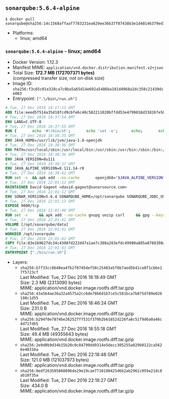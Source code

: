 ## `sonarqube:5.6.4-alpine`

```console
$ docker pull sonarqube@sha256:14c1568affaaf7783231ea629ee36b37f87438b3e1d40146379ed7af966ea47f
```

-	Platforms:
	-	linux; amd64

### `sonarqube:5.6.4-alpine` - linux; amd64

-	Docker Version: 1.12.3
-	Manifest MIME: `application/vnd.docker.distribution.manifest.v2+json`
-	Total Size: **172.7 MB (172707371 bytes)**  
	(compressed transfer size, not on-disk size)
-	Image ID: `sha256:f3c65c01e328ca7c0ba5a65d14e692a5486ba101d4968a1dc358c21430dce083`
-	Entrypoint: `[".\/bin\/run.sh"]`

```dockerfile
# Tue, 27 Dec 2016 18:17:13 GMT
ADD file:eeed5f514a35d18fcd9cbfe6c40c582211020bffdd53e4799018d33826fe5067 in / 
# Tue, 27 Dec 2016 18:37:54 GMT
ENV LANG=C.UTF-8
# Tue, 27 Dec 2016 18:37:55 GMT
RUN { 		echo '#!/bin/sh'; 		echo 'set -e'; 		echo; 		echo 'dirname "$(dirname "$(readlink -f "$(which javac || which java)")")"'; 	} > /usr/local/bin/docker-java-home 	&& chmod +x /usr/local/bin/docker-java-home
# Tue, 27 Dec 2016 18:38:35 GMT
ENV JAVA_HOME=/usr/lib/jvm/java-1.8-openjdk
# Tue, 27 Dec 2016 18:38:36 GMT
ENV PATH=/usr/local/sbin:/usr/local/bin:/usr/sbin:/usr/bin:/sbin:/bin:/usr/lib/jvm/java-1.8-openjdk/jre/bin:/usr/lib/jvm/java-1.8-openjdk/bin
# Tue, 27 Dec 2016 18:38:36 GMT
ENV JAVA_VERSION=8u111
# Tue, 27 Dec 2016 18:38:37 GMT
ENV JAVA_ALPINE_VERSION=8.111.14-r0
# Tue, 27 Dec 2016 18:38:42 GMT
RUN set -x 	&& apk add --no-cache 		openjdk8="$JAVA_ALPINE_VERSION" 	&& [ "$JAVA_HOME" = "$(docker-java-home)" ]
# Tue, 27 Dec 2016 22:01:12 GMT
MAINTAINER David Gageot <david.gageot@sonarsource.com>
# Tue, 27 Dec 2016 22:01:12 GMT
ENV SONAR_VERSION=5.6.4 SONARQUBE_HOME=/opt/sonarqube SONARQUBE_JDBC_USERNAME=sonar SONARQUBE_JDBC_PASSWORD=sonar SONARQUBE_JDBC_URL=
# Tue, 27 Dec 2016 22:01:13 GMT
EXPOSE 9000/tcp
# Tue, 27 Dec 2016 22:01:40 GMT
RUN set -x     && apk add --no-cache gnupg unzip curl     && gpg --keyserver ha.pool.sks-keyservers.net --recv-keys F1182E81C792928921DBCAB4CFCA4A29D26468DE     && mkdir /opt     && cd /opt     && curl -o sonarqube.zip -fSL https://sonarsource.bintray.com/Distribution/sonarqube/sonarqube-$SONAR_VERSION.zip     && curl -o sonarqube.zip.asc -fSL https://sonarsource.bintray.com/Distribution/sonarqube/sonarqube-$SONAR_VERSION.zip.asc     && gpg --batch --verify sonarqube.zip.asc sonarqube.zip     && unzip sonarqube.zip     && mv sonarqube-$SONAR_VERSION sonarqube     && rm sonarqube.zip*     && rm -rf $SONARQUBE_HOME/bin/*
# Tue, 27 Dec 2016 22:01:41 GMT
VOLUME [/opt/sonarqube/data]
# Tue, 27 Dec 2016 22:01:41 GMT
WORKDIR /opt/sonarqube
# Tue, 27 Dec 2016 22:01:42 GMT
COPY file:83e169627dc34c4308fd222d47a1ae7c388a283efdc49980a885a8788308a052 in /opt/sonarqube/bin/ 
# Tue, 27 Dec 2016 22:01:43 GMT
ENTRYPOINT ["./bin/run.sh"]
```

-	Layers:
	-	`sha256:b7f33cc0b48ea4fb2f0745def58c25483a5f6b7aed5b41ce8f1cb6e17f5723cf`  
		Last Modified: Tue, 27 Dec 2016 18:18:49 GMT  
		Size: 2.3 MB (2313090 bytes)  
		MIME: application/vnd.docker.image.rootfs.diff.tar.gzip
	-	`sha256:43a564ae36a32a4575a2cc6de78b6d1b7ce5c581bca7b875d789e026198c1d55`  
		Last Modified: Tue, 27 Dec 2016 18:46:24 GMT  
		Size: 231.0 B  
		MIME: application/vnd.docker.image.rootfs.diff.tar.gzip
	-	`sha256:b294f0e7874be262527ff531f370b2b61652d226fa8c51f9d6a0a46c4d71fdb5`  
		Last Modified: Tue, 27 Dec 2016 18:55:18 GMT  
		Size: 49.4 MB (49355643 bytes)  
		MIME: application/vnd.docker.image.rootfs.diff.tar.gzip
	-	`sha256:2e9d0b9d34b15b20c0c84799dd9314e5decc305255a029b0122ca5626e48316a`  
		Last Modified: Tue, 27 Dec 2016 22:18:48 GMT  
		Size: 121.0 MB (121037973 bytes)  
		MIME: application/vnd.docker.image.rootfs.diff.tar.gzip
	-	`sha256:0edf263505868896de29e19cae7710198425d6b2ab2961c059a21dc8ab10f35a`  
		Last Modified: Tue, 27 Dec 2016 22:18:27 GMT  
		Size: 434.0 B  
		MIME: application/vnd.docker.image.rootfs.diff.tar.gzip
